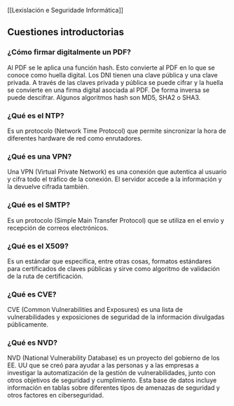 [[Lexislación e Seguridade Informática]]

## Cuestiones introductorias
### ¿Cómo firmar digitalmente un PDF?
Al PDF se le aplica una función hash. Esto convierte al PDF en lo que se conoce como huella digital. Los DNI tienen una clave pública y una clave privada. A través de las claves privada y pública se puede cifrar y la huella se convierte en una firma digital asociada al PDF. De forma inversa se puede descifrar. Algunos algoritmos hash son MD5, SHA2 o SHA3.

### ¿Qué es el NTP?
Es un protocolo (Network Time Protocol) que permite sincronizar la hora de diferentes hardware de red como enrutadores.

### ¿Qué es una VPN?
Una VPN (Virtual Private Network) es una conexión que autentica al usuario y cifra todo el tráfico de la conexión. El servidor accede a la información y la devuelve cifrada también.

### ¿Qué es el SMTP?
Es un protocolo (Simple Main Transfer Protocol) que se utiliza en el envío y recepción de correos electrónicos.

### ¿Qué es el X509?
Es un estándar que especifica, entre otras cosas, formatos estándares para certificados de claves públicas y sirve como algoritmo de validación de la ruta de certificación.

### ¿Qué es CVE?
CVE (Common Vulnerabilities and Exposures) es una lista de vulnerabilidades y exposiciones de seguridad de la información divulgadas públicamente.

### ¿Qué es NVD?
NVD (National Vulnerability Database) es un proyecto del gobierno de los EE. UU que se creó para ayudar a las personas y a las empresas a investigar la automatización de la gestión de vulnerabilidades, junto con otros objetivos de seguridad y cumplimiento. Esta base de datos incluye información en tablas sobre diferentes tipos de amenazas de seguridad y otros factores en ciberseguridad.